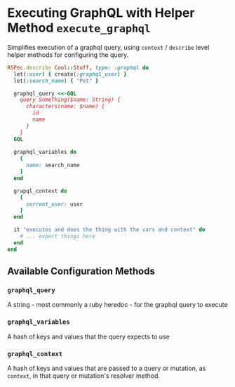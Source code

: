 # Executing GraphQL with Helper Method `execute_graphql`

Simplifies execution of a graphql query, using `context` / `describe` level helper
methods for configuring the query.

```ruby
RSPec.describe Cool::Stuff, type: :graphql do
  let(:user) { create(:graphql_user) }
  let(:search_name) { "Pet" }

  graphql_query <<-GQL
    query SomeThing($name: String) {
      characters(name: $name) {
        id
        name
      }
    }
  GQL
  
  graphql_variables do
    {
      name: search_name
    }
  end

  grapql_context do
    {
      current_user: user
    }
  end

  it "executes and does the thing with the vars and context" do
    # ... expect things here
  end
end
```

## Available Configuration Methods

### `graphql_query`

A string - most commonly a ruby heredoc - for the graphql query to execute

### `graphql_variables`

A hash of keys and values that the query expects to use

### `graphql_context`

A hash of keys and values that are passed to a query or mutation, as `context`, in that query or mutation's resolver method.
